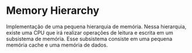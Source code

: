 # Memory Hierarchy

Implementação de uma pequena hierarquia de memória. Nessa hierarquia, existe uma CPU que irá realizar operações de leitura e escrita em um subsistema de memória. Esse subsistema consiste em uma pequena memória cache e uma memória de dados.
